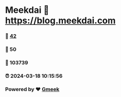 # Meekdai :link: https://blog.meekdai.com 
### :page_facing_up: [42](https://blog.meekdai.com/tag.html) 
### :speech_balloon: 50 
### :hibiscus: 103739 
### :alarm_clock: 2024-03-18 10:15:56 
### Powered by :heart: [Gmeek](https://github.com/Meekdai/Gmeek)
